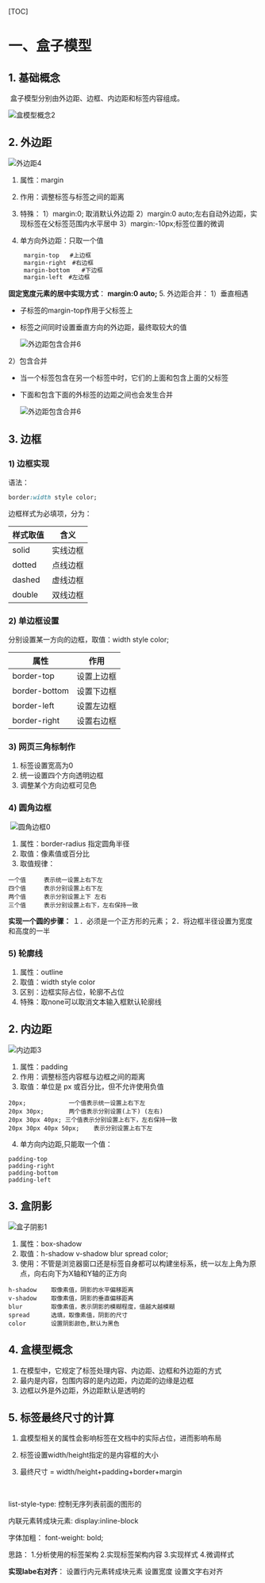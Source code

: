 [TOC]
# 一、盒子模型

## 1. 基础概念

​	盒子模型分别由外边距、边框、内边距和标签内容组成。

![盒模型概念2](assets\盒模型概念2.png)

## 2. 外边距

![外边距4](assets\外边距4.png)

1. 属性：margin

2. 作用：调整标签与标签之间的距离

3. 特殊：
   1）margin:0; 取消默认外边距
   2）margin:0 auto;左右自动外边距，实现标签在父标签范围内水平居中
   3）margin:-10px;标签位置的微调

4. 单方向外边距：只取一个值

   ```html
    margin-top   #上边框
    margin-right　#右边框
    margin-bottom　　#下边框
    margin-left　#左边框
   ```
**固定宽度元素的居中实现方式**：
    **margin:0 auto;**
5. 外边距合并：
   1）垂直相遇

   - 子标签的margin-top作用于父标签上

   - 标签之间同时设置垂直方向的外边距，最终取较大的值	

     ![外边距包含合并6](assets\外边距垂直合并5.png)

   2）包含合并

   - 当一个标签包含在另一个标签中时，它们的上面和包含上面的父标签

   - 下面和包含下面的外标签的边距之间也会发生合并

       ![外边距包含合并6](assets\外边距包含合并6.png)

## 3. 边框

### 1) 边框实现
语法：
```css
border:width style color;
```
边框样式为必填项，分为：

| 样式取值 | 含义     |
| -------- | -------- |
| solid    | 实线边框 |
| dotted   | 点线边框 |
| dashed   | 虚线边框 |
| double   | 双线边框 |

### 2) 单边框设置
分别设置某一方向的边框，取值：width style color;

| 属性          | 作用       |
| ------------- | ---------- |
| border-top    | 设置上边框 |
| border-bottom | 设置下边框 |
| border-left   | 设置左边框 |
| border-right  | 设置右边框 |

### 3) 网页三角标制作

1. 标签设置宽高为0
2. 统一设置四个方向透明边框
3. 调整某个方向边框可见色
### 4) 圆角边框

​    ![圆角边框0](assets\圆角边框0.png)

1. 属性：border-radius 指定圆角半径
2. 取值：像素值或百分比
3. 取值规律：
```
一个值 	表示统一设置上右下左
四个值 	表示分别设置上右下左
两个值 	表示分别设置上下 左右
三个值 	表示分别设置上右下，左右保持一致
```
**实现一个圆的步骤：**
１．必须是一个正方形的元素；
2．将边框半径设置为宽度和高度的一半

### 5) 轮廓线
1. 属性：outline
1. 取值：width style color
1. 区别：边框实际占位，轮廓不占位
1. 特殊：取none可以取消文本输入框默认轮廓线
## 2. 内边距

![内边距3](assets\内边距3.png)

1. 属性：padding
2. 作用：调整标签内容框与边框之间的距离
3. 取值：单位是 px 或百分比，但不允许使用负值
```
20px;			 一个值表示统一设置上右下左
20px 30px;		 两个值表示分别设置(上下) (左右)
20px 30px 40px;	三个值表示分别设置上右下，左右保持一致
20px 30px 40px 50px;	表示分别设置上右下左
```
4. 单方向内边距,只能取一个值：
```
padding-top
padding-right
padding-bottom
padding-left
```
## 3. 盒阴影

  ![盒子阴影1](assets\盒子阴影1.png)

1. 属性：box-shadow
2. 取值：h-shadow v-shadow blur spread color;
3. 使用：不管是浏览器窗口还是标签自身都可以构建坐标系，统一以左上角为原点，向右向下为X轴和Y轴的正方向

```
h-shadow 	取像素值，阴影的水平偏移距离
v-shadow 	取像素值，阴影的垂直偏移距离
blur 		取像素值，表示阴影的模糊程度，值越大越模糊
spread 		选填，取像素值，阴影的尺寸
color 		设置阴影颜色,默认为黑色
```

## 4. 盒模型概念

1. 在模型中，它规定了标签处理内容、内边距、边框和外边距的方式
2. 最内是内容，包围内容的是内边距，内边距的边缘是边框
3. 边框以外是外边距，外边距默认是透明的

## 5. 标签最终尺寸的计算

1. 盒模型相关的属性会影响标签在文档中的实际占位，进而影响布局

2. 标签设置width/height指定的是内容框的大小
3. 最终尺寸 = width/height+padding+border+margin

​		

list-style-type:  控制无序列表前面的图形的


内联元素转成块元素:
    display:inline-block

字体加粗：
    font-weight: bold;

思路：
    1.分析使用的标签架构
    2.实现标签架构内容
    3.实现样式
    4.微调样式

**实现labe右对齐**：
    设置行内元素转成块元素
    设置宽度
    设置文字右对齐
